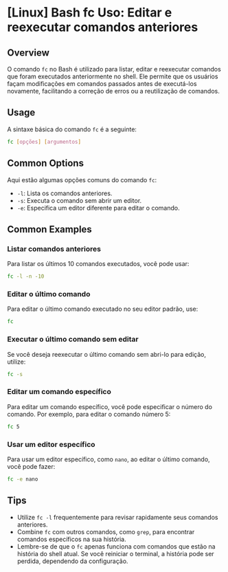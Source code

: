 # [Linux] Bash fc Uso: Editar e reexecutar comandos anteriores

## Overview
O comando `fc` no Bash é utilizado para listar, editar e reexecutar comandos que foram executados anteriormente no shell. Ele permite que os usuários façam modificações em comandos passados antes de executá-los novamente, facilitando a correção de erros ou a reutilização de comandos.

## Usage
A sintaxe básica do comando `fc` é a seguinte:

```bash
fc [opções] [argumentos]
```

## Common Options
Aqui estão algumas opções comuns do comando `fc`:

- `-l`: Lista os comandos anteriores.
- `-s`: Executa o comando sem abrir um editor.
- `-e`: Especifica um editor diferente para editar o comando.

## Common Examples

### Listar comandos anteriores
Para listar os últimos 10 comandos executados, você pode usar:

```bash
fc -l -n -10
```

### Editar o último comando
Para editar o último comando executado no seu editor padrão, use:

```bash
fc
```

### Executar o último comando sem editar
Se você deseja reexecutar o último comando sem abri-lo para edição, utilize:

```bash
fc -s
```

### Editar um comando específico
Para editar um comando específico, você pode especificar o número do comando. Por exemplo, para editar o comando número 5:

```bash
fc 5
```

### Usar um editor específico
Para usar um editor específico, como `nano`, ao editar o último comando, você pode fazer:

```bash
fc -e nano
```

## Tips
- Utilize `fc -l` frequentemente para revisar rapidamente seus comandos anteriores.
- Combine `fc` com outros comandos, como `grep`, para encontrar comandos específicos na sua história.
- Lembre-se de que o `fc` apenas funciona com comandos que estão na história do shell atual. Se você reiniciar o terminal, a história pode ser perdida, dependendo da configuração.